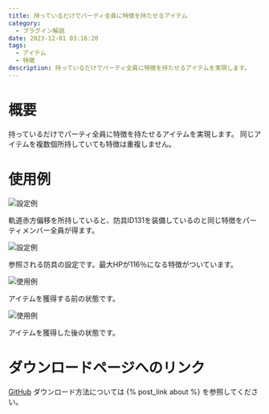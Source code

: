 ```yaml
---
title: 持っているだけでパーティ全員に特徴を持たせるアイテム
category:
  - プラグイン解説
date: 2023-12-01 03:16:20
tags:
  - アイテム
  - 特徴
description: 持っているだけでパーティ全員に特徴を持たせるアイテムを実現します。
---
```


# 概要

持っているだけでパーティ全員に特徴を持たせるアイテムを実現します。
同じアイテムを複数個所持していても特徴は重複しません。

# 使用例

![設定例](setting1.png "設定例")

軌道赤方偏移を所持していると、防具ID131を装備しているのと同じ特徴をパーティメンバー全員が得ます。

![設定例](setting2.png "設定例")

参照される防具の設定です。最大HPが116％になる特徴がついています。

![使用例](before.png "使用例")

アイテムを獲得する前の状態です。

![使用例](after.png "使用例")

アイテムを獲得した後の状態です。

# ダウンロードページへのリンク

[GitHub](https://github.com/elleonard/DarkPlasma-MZ-Plugins/blob/release/DarkPlasma_ItemWithPartyTraits.js)
ダウンロード方法については {% post_link about %} を参照してください。
